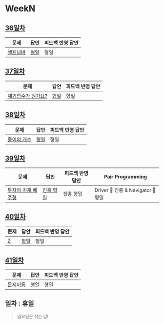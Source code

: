 # WeekN

## [36일차](Day36)

| 문제                                             | 답안                        | 피드백 반영 답안 |
| ------------------------------------------------ | --------------------------- | ---------------- |
| [셀프넘버](https://www.acmicpc.net/problem/4673) | [형일](Day36/bj4673_jhi.js) | 형일             |

## [37일차](Day37)

| 문제                                                        | 답안                         | 피드백 반영 답안 |
| ----------------------------------------------------------- | ---------------------------- | ---------------- |
| [재귀함수가 뭔가요?](https://www.acmicpc.net/problem/17478) | [형일](Day37/bj17478_jhi.js) | 형일             |

## [38일차](Day38)

| 문제                                                | 답안                        | 피드백 반영 답안 |
| --------------------------------------------------- | --------------------------- | ---------------- |
| [종이의 개수](https://www.acmicpc.net/problem/1780) | [형일](Day38/bj1780_jhi.js) | 형일             |

## [39일차](Day39)

| 문제                                                        | 답안      | 피드백 반영 답안 | Pair Programming                   |
| ----------------------------------------------------------- | --------- | ---------------- | ---------------------------------- |
| [투자의 귀재 배주형](https://www.acmicpc.net/problem/19947) | [진홍 형일](Day39/bj19947_kjh.java) | 진홍 형일        | Driver 🚗 진홍 & Navigator 🧭 형일 |

## [40일차](Day40)

| 문제                                      | 답안                        | 피드백 반영 답안 |
| ----------------------------------------- | --------------------------- | ---------------- |
| [Z](https://www.acmicpc.net/problem/1074) | [형일](Day40/bj1074_jhi.js) | 형일             |

## [41일차](Day41)

| 문제                 | 답안 | 피드백 반영 답안 |
| -------------------- | ---- | ---------------- |
| [문제이름](문제링크) | 형일 | 형일             |

## 일차 : 휴일

> 일요일은 쉬는 날!
